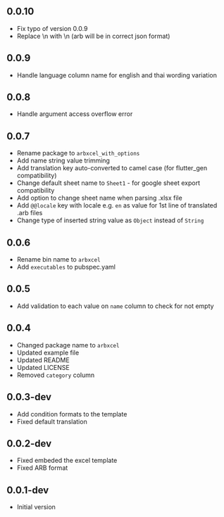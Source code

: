 ## 0.0.10

- Fix typo of version 0.0.9
- Replace \n with \\n (arb will be in correct json format)

## 0.0.9

- Handle language column name for english and thai wording variation

## 0.0.8

- Handle argument access overflow error

## 0.0.7

- Rename package to `arbxcel_with_options`
- Add name string value trimming
- Add translation key auto-converted to camel case (for flutter_gen compatibility)
- Change default sheet name to `Sheet1` - for google sheet export compatibility
- Add option to change sheet name when parsing .xlsx file
- Add `@@locale` key with locale e.g. `en` as value for 1st line of translated .arb files
- Change type of inserted string value as `Object` instead of `String`

## 0.0.6

- Rename bin name to `arbxcel`
- Add `executables` to pubspec.yaml 

## 0.0.5

- Add validation to each value on `name` column to check for not empty

## 0.0.4

- Changed package name to `arbxcel`
- Updated example file
- Updated README
- Updated LICENSE
- Removed `category` column

## 0.0.3-dev

- Add condition formats to the template
- Fixed default translation

## 0.0.2-dev

- Fixed embeded the excel template
- Fixed ARB format

## 0.0.1-dev

- Initial version
